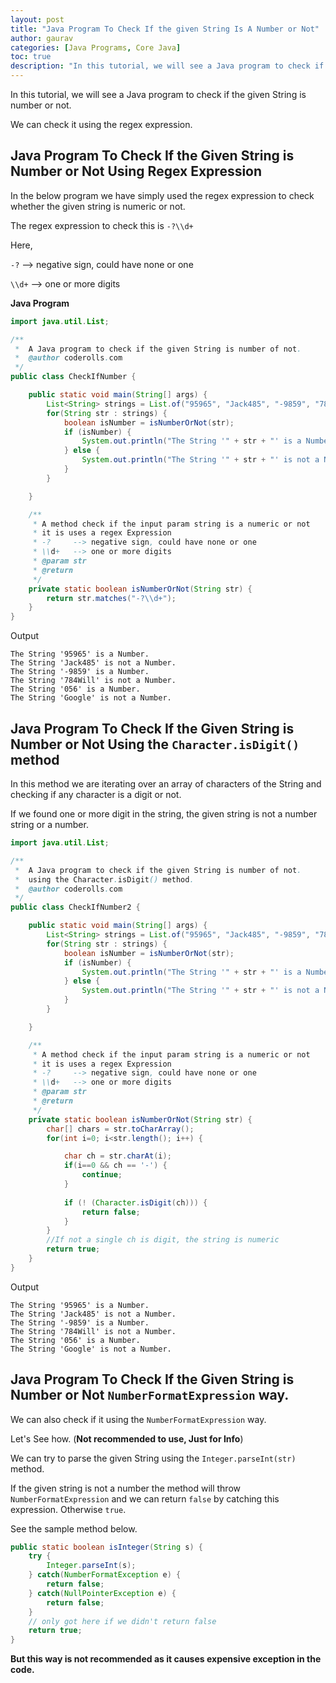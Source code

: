 ```yaml
---
layout: post  
title: "Java Program To Check If the given String Is A Number or Not"  
author: gaurav  
categories: [Java Programs, Core Java]  
toc: true
description: "In this tutorial, we will see a Java program to check if the given String is number or not."
---
```


In this tutorial, we will see a Java program to check if the given String is number or not.

We can check it using the regex expression.

## Java Program To Check If the Given String is Number or Not Using Regex Expression

In the below program we have simply used the regex expression to check whether the given string is numeric or not.

The regex expression to check this is `-?\\d+`

Here,

`-?`     --> negative sign, could have none or one

`\\d+`   --> one or more digits

**Java Program**

```java
import java.util.List;

/**
 *  A Java program to check if the given String is number of not.
 *  @author coderolls.com
 */
public class CheckIfNumber {

    public static void main(String[] args) {
        List<String> strings = List.of("95965", "Jack485", "-9859", "784Will", "056", "Google");
        for(String str : strings) {
            boolean isNumber = isNumberOrNot(str);
            if (isNumber) {
                System.out.println("The String '" + str + "' is a Number.");
            } else {
                System.out.println("The String '" + str + "' is not a Number.");
            }
        }

    }

    /**
     * A method check if the input param string is a numeric or not
     * it is uses a regex Expression
     * -?     --> negative sign, could have none or one
     * \\d+   --> one or more digits
     * @param str
     * @return
     */
    private static boolean isNumberOrNot(String str) {
        return str.matches("-?\\d+");
    }
}
```

Output

```
The String '95965' is a Number.
The String 'Jack485' is not a Number.
The String '-9859' is a Number.
The String '784Will' is not a Number.
The String '056' is a Number.
The String 'Google' is not a Number.
```



## Java Program To Check If the Given String is Number or Not Using the `Character.isDigit()` method

In this method we are iterating over an array of characters of the String and checking if any character is a digit or not.

If we found one or more digit in the string, the given string is not a number string or a number.

```Java
import java.util.List;

/**
 *  A Java program to check if the given String is number of not.
 *  using the Character.isDigit() method.
 *  @author coderolls.com
 */
public class CheckIfNumber2 {

    public static void main(String[] args) {
        List<String> strings = List.of("95965", "Jack485", "-9859", "784Will", "056", "Google");
        for(String str : strings) {
            boolean isNumber = isNumberOrNot(str);
            if (isNumber) {
                System.out.println("The String '" + str + "' is a Number.");
            } else {
                System.out.println("The String '" + str + "' is not a Number.");
            }
        }

    }

    /**
     * A method check if the input param string is a numeric or not
     * it is uses a regex Expression
     * -?     --> negative sign, could have none or one
     * \\d+   --> one or more digits
     * @param str
     * @return
     */
    private static boolean isNumberOrNot(String str) {
        char[] chars = str.toCharArray();
        for(int i=0; i<str.length(); i++) {

            char ch = str.charAt(i);
            if(i==0 && ch == '-') {
                continue;
            }
            
            if (! (Character.isDigit(ch))) {
                return false;
            }
        }
        //If not a single ch is digit, the string is numeric
        return true;
    }
}
```

Output

```
The String '95965' is a Number.
The String 'Jack485' is not a Number.
The String '-9859' is a Number.
The String '784Will' is not a Number.
The String '056' is a Number.
The String 'Google' is not a Number.
```



## Java Program To Check If the Given String is Number or Not `NumberFormatExpression` way. 

We can also check if it using the `NumberFormatExpression` way. 

Let's See how. (**Not recommended to use, Just for Info**)

We can try to parse the given String using the `Integer.parseInt(str)` method.

If the given string is not a number the method will throw `NumberFormatExpression` and we can return `false` by catching this expression. Otherwise `true`.

See the sample method below.

```java
public static boolean isInteger(String s) {
    try { 
        Integer.parseInt(s); 
    } catch(NumberFormatException e) { 
        return false; 
    } catch(NullPointerException e) {
        return false;
    }
    // only got here if we didn't return false
    return true;
}
```

**But this way is not recommended as it causes expensive exception in the code.**